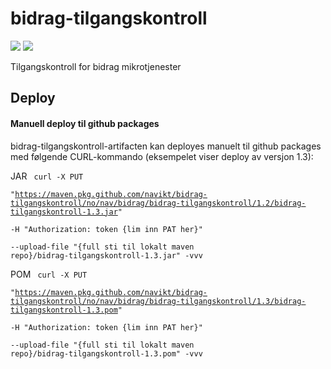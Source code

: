 # bidrag-tilgangskontroll
![](https://github.com/navikt/bidrag-tilgangskontroll/workflows/maven%20deploy/badge.svg)
![](https://github.com/navikt/bidrag-tilgangskontroll/workflows/verify%20pull%20request/badge.svg)

Tilgangskontroll for bidrag mikrotjenester


## Deploy

#### Manuell deploy til github packages

bidrag-tilgangskontroll-artifacten kan deployes manuelt til github packages med følgende CURL-kommando (eksempelet viser deploy av versjon 1.3):

JAR
<code>
curl -X PUT \
"https://maven.pkg.github.com/navikt/bidrag-tilgangskontroll/no/nav/bidrag/bidrag-tilgangskontroll/1.2/bidrag-tilgangskontroll-1.3.jar" \
-H "Authorization: token {lim inn PAT her}" \
--upload-file "{full sti til lokalt maven repo}/bidrag-tilgangskontroll-1.3.jar" -vvv
</code>

POM
<code>
	curl -X PUT \
	"https://maven.pkg.github.com/navikt/bidrag-tilgangskontroll/no/nav/bidrag/bidrag-tilgangskontroll/1.3/bidrag-tilgangskontroll-1.3.pom" \
	-H "Authorization: token {lim inn PAT her}" \
	--upload-file "{full sti til lokalt maven repo}/bidrag-tilgangskontroll-1.3.pom" -vvv
</code>
